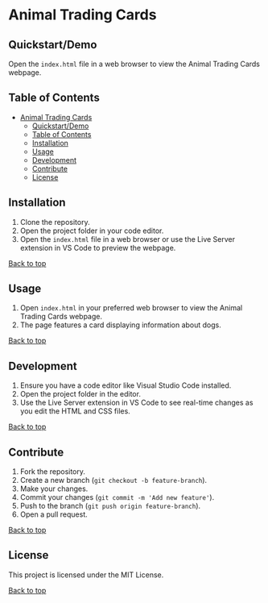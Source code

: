 # Animal Trading Cards

## Quickstart/Demo

Open the `index.html` file in a web browser to view the Animal Trading Cards webpage.

## Table of Contents

- [Animal Trading Cards](#animal-trading-cards)
  - [Quickstart/Demo](#quickstartdemo)
  - [Table of Contents](#table-of-contents)
  - [Installation](#installation)
  - [Usage](#usage)
  - [Development](#development)
  - [Contribute](#contribute)
  - [License](#license)

## Installation

1. Clone the repository.
2. Open the project folder in your code editor.
3. Open the `index.html` file in a web browser or use the Live Server extension in VS Code to preview the webpage.

[Back to top](#table-of-contents)

## Usage

1. Open `index.html` in your preferred web browser to view the Animal Trading Cards webpage.
2. The page features a card displaying information about dogs.

[Back to top](#table-of-contents)

## Development

1. Ensure you have a code editor like Visual Studio Code installed.
2. Open the project folder in the editor.
3. Use the Live Server extension in VS Code to see real-time changes as you edit the HTML and CSS files.

[Back to top](#table-of-contents)

## Contribute

1. Fork the repository.
2. Create a new branch (`git checkout -b feature-branch`).
3. Make your changes.
4. Commit your changes (`git commit -m 'Add new feature'`).
5. Push to the branch (`git push origin feature-branch`).
6. Open a pull request.

[Back to top](#table-of-contents)

## License

This project is licensed under the MIT License.

[Back to top](#table-of-contents)
